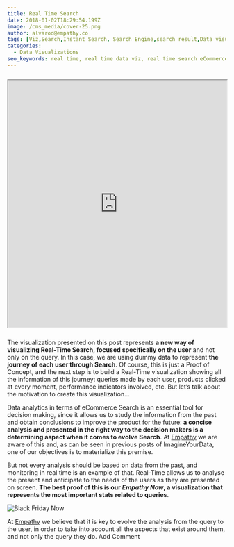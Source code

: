 ```yaml
---
title: Real Time Search
date: 2018-01-02T18:29:54.199Z
image: /cms_media/cover-25.png
author: alvarod@empathy.co
tags: [Viz,Search,Instant Search, Search Engine,search result,Data visualisation,Data visualization,infographics,Black Friday,ecommerce]
categories:
  - Data Visualizations
seo_keywords: real time, real time data viz, real time search eCommerce Data, Data Viz of real time, real time
---
```

<iframe src="https://www.imagineyourdata.com/datavis/iyd-rotate-360/" framebimg-order="1" width="100%" height="590px" max-height="720px" style="height: 100vw; max-height: 570px; margin-top: 10px; margin-bottom: 10px;"></iframe>

The visualization presented on this post represents **a new way of visualizing Real-Time Search, focused specifically on the user** and not only on the query. In this case, we are using dummy data to represent **the journey of each user through Search**. Of course, this is just a Proof of Concept, and the next step is to build a Real-Time visualization showing all the information of this journey: queries made by each user, products clicked at every moment, performance indicators involved, etc. But let’s talk about the motivation to create this visualization…

Data analytics in terms of eCommerce Search is an essential tool for decision making, since it allows us to study the information from the past and obtain conclusions to improve the product for the future: **a concise analysis and presented in the right way to the decision makers is a determining aspect when it comes to evolve Search**. At [Empathy](https://www.empathy.co/ "Empathy") we are aware of this and, as can be seen in previous posts of ImagineYourData, one of our objectives is to materialize this premise.

But not every analysis should be based on data from the past, and monitoring in real time is an example of that. Real-Time allows us to analyse the present and anticipate to the needs of the users as they are presented on screen. **The best proof of this is our *Empathy Now*, a visualization that represents the most important stats related to queries**.

![Black Friday Now](/cms_media/black-friday-now.png "Black Friday Now")

At [Empathy](https://www.empathy.co/ "Empathy") we believe that it is key to evolve the analysis from the query to the user, in order to take into account all the aspects that exist around them, and not only the query they do. Add Comment
